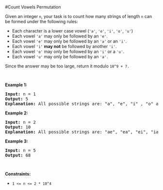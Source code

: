#Count Vowels Permutation
<p>Given an integer <code>n</code>, your task is to count how many strings of length <code>n</code> can be formed under the following rules:</p>
<ul>
<li>Each character is a lower case vowel (<code>'a'</code>, <code>'e'</code>, <code>'i'</code>, <code>'o'</code>, <code>'u'</code>)</li>
<li>Each vowel <code>'a'</code> may only be followed by an <code>'e'</code>.</li>
<li>Each vowel <code>'e'</code> may only be followed by an <code>'a'</code> or an <code>'i'</code>.</li>
<li>Each vowel <code>'i'</code> <strong>may not</strong> be followed by another <code>'i'</code>.</li>
<li>Each vowel <code>'o'</code> may only be followed by an <code>'i'</code> or a <code>'u'</code>.</li>
<li>Each vowel <code>'u'</code> may only be followed by an <code>'a'.</code></li>
</ul>
<p>Since the answer may be too large, return it modulo <code>10^9 + 7.</code></p>
<p> </p>
<p><strong class="example">Example 1:</strong></p>
<pre><strong>Input:</strong> n = 1
<strong>Output:</strong> 5
<strong>Explanation:</strong> All possible strings are: "a", "e", "i" , "o" and "u".
</pre>
<p><strong class="example">Example 2:</strong></p>
<pre><strong>Input:</strong> n = 2
<strong>Output:</strong> 10
<strong>Explanation:</strong> All possible strings are: "ae", "ea", "ei", "ia", "ie", "io", "iu", "oi", "ou" and "ua".
</pre>
<p><strong class="example">Example 3: </strong></p>
<pre><strong>Input:</strong> n = 5
<strong>Output:</strong> 68</pre>
<p> </p>
<p><strong>Constraints:</strong></p>
<ul>
<li><code>1 &lt;= n &lt;= 2 * 10^4</code></li>
</ul>
